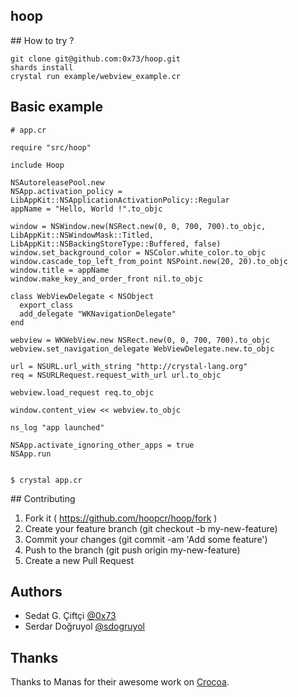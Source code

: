 ## hoop

## How to try ?

```shell
git clone git@github.com:0x73/hoop.git
shards install
crystal run example/webview_example.cr
```

## Basic example

```crystal
# app.cr

require "src/hoop"

include Hoop

NSAutoreleasePool.new
NSApp.activation_policy = LibAppKit::NSApplicationActivationPolicy::Regular
appName = "Hello, World !".to_objc

window = NSWindow.new(NSRect.new(0, 0, 700, 700).to_objc, LibAppKit::NSWindowMask::Titled, LibAppKit::NSBackingStoreType::Buffered, false)
window.set_background_color = NSColor.white_color.to_objc
window.cascade_top_left_from_point NSPoint.new(20, 20).to_objc
window.title = appName
window.make_key_and_order_front nil.to_objc

class WebViewDelegate < NSObject
  export_class
  add_delegate "WKNavigationDelegate"
end

webview = WKWebView.new NSRect.new(0, 0, 700, 700).to_objc
webview.set_navigation_delegate WebViewDelegate.new.to_objc

url = NSURL.url_with_string "http://crystal-lang.org"
req = NSURLRequest.request_with_url url.to_objc

webview.load_request req.to_objc

window.content_view << webview.to_objc

ns_log "app launched"

NSApp.activate_ignoring_other_apps = true
NSApp.run


```

```shell
$ crystal app.cr
```

## Contributing

1. Fork it ( https://github.com/hoopcr/hoop/fork )
2. Create your feature branch (git checkout -b my-new-feature)
3. Commit your changes (git commit -am 'Add some feature')
4. Push to the branch (git push origin my-new-feature)
5. Create a new Pull Request

## Authors

- Sedat G. Çiftçi [@0x73](https://github.com/0x73)
- Serdar Doğruyol [@sdogruyol](https://github.com/sdogruyol)

## Thanks

Thanks to Manas for their awesome work on [Crocoa](https://github.com/manastech/crocoa).
